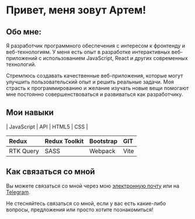 # Привет, меня зовут Артем!



## Обо мне:

Я  разработчик программного обеспечения с интересом к фронтенду и веб-технологиям. У меня есть опыт в разработке интерактивных веб-приложений с использованием JavaScript, React и других современных технологий.

Стремлюсь создавать качественные веб-приложения, которые могут улучшить пользовательский опыт и решить реальные задачи. Моя страсть к программированию и желание изучать новые вещи помогают мне постоянно совершенствоваться и развиваться как разработчику.

## Мои навыки

| JavaScript      | API             | HTML5       | CSS         |

| Redux           | Redux Toolkit   | Bootstrap   | GIT         |
| :-------------- | :-------------- | :---------- | :---------- |
| RTK Query       | SASS            | Webpack     | Vite        |






## Как связаться со мной

Вы можете связаться со мной через мою [электронную почту](mailto:hanya66693@gmail.com) или на [Telegram](https://t.me/rfcgbb).

Не стесняйтесь связаться со мной, если у вас есть какие-либо вопросы, предложения или просто хотите познакомиться!

